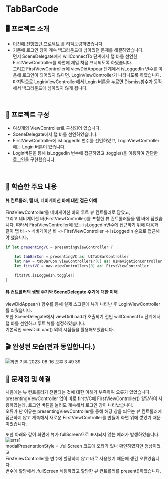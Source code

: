 # TabBarCode

## 🖥️ 프로젝트 소개

- [이전에 진행했던 프로젝트](https://github.com/kangsworkspace/TabBarCode) 를 리펙토링하였습니다.
- 기존에 로그인 창이 계속 백그라운드에 남아있던 문제를 해결하였습니다.  
먼저 SceneDelegate에서 willConnectTo 단계에서 탭 바를 선언한 FirstViewController를 화면에 제일 처음 표시되도록 하였습니다.  
그리고 FirstViewController에 viewDidAppear 단계에서 isLoggedIn 변수를 이용해 로그인이 되어있지 않다면. 
LoginViewController가 나타나도록 하였습니다.  
마지막으로 LoginViewController에서 Login 버튼을 누르면 Dismiss함수가 동작해서 백그라운드에 남아있지 않게 됩니다.


<br>

## 👀 프로젝트 구성

- 여섯개의 ViewController로 구성되어 있습니다.
- SceneDelegate에서 탭 바를 선언하였습니다.
- FirstViewController에 isLoggedIn 변수를 선언하였고, LoginViewController에는 Login 버튼이 있습니다.
- Login버튼을 통해 isLoggedIn 변수에 접근하였고 .toggle()을 이용하여 간단한 로그인을 구현했습니다.

<br>

## 📌 학습한 주요 내용

#### 뷰 컨트롤러, 탭 바, 네비게이션 바에 대한 접근 이해

FirstViewController를 네비게이션 바의 루트 뷰 컨트롤러로 담았고,  
그리고 네비게이션 바(FirstViewController)를 포함한 뷰 컨트롤러들을 탭 바에 담았습니다.
따라서 FirstViewController에 있는 isLoggedIn변수에 접근하기 위해 다음과 같이 탭 바 -> 네비게이션 바 -> FirstViewController -> isLoggedIn 순으로 접근해야 했습니다.
```swift
if let presentingVC = presentingViewController {
    
    let tabBarCon = presentingVC as! UITabBarController
    let nav = tabBarCon.viewControllers?[0] as! UINavigationController
    let fitstVC = nav.viewControllers[0] as! FirstViewController
    
    fitstVC.isLoggedIn.toggle()
}
``` 


#### 뷰 컨트롤러의 생명 주기와 SceneDelegate 주기에 대한 이해

viewDidAppear() 함수를 통해 실제 스크린에 뷰가 나타난 후 LoginViewController 를 띄웠습니다.  
또한 SceneDelegate에서 viewDidLoad가 호출되기 전인 willConnectTo 단계에서 탭 바를 선언하고 루트 뷰를 설정하였습니다.   
기본적인 viewDidLoad() 외의 시점들을 활용해보았습니다.


## 🎬 완성된 모습(전과 동일합니다.)
![화면 기록 2023-08-16 오후 3 49 39](https://github.com/kangsworkspace/TabBarCode/assets/141600830/aa7bbc21-4753-4dca-b146-cb8d41cfae17)


## 🙉 문제점 및 해결

처음에는 뷰 컨트롤러가 전환되는 것에 대한 이해가 부족하여 오류가 있었습니다.  
presentingViewController 없이 바로 firstVC에 FirstViewController() 할당하여 사용하였는데,
로그인 버튼을 눌러도 계속해서 로그인 창이 나타났습니다.  
오류가 난 이유는 presentingViewController를 통해 해당 창을 띄우는 뷰 컨트롤러에 접근하지 않고
계속해서 새로운 FirstViewController를 만들어 화면 위에 쌓았기 때문이었습니다.  


또한 아래와 같이 화면에 뷰가 fullScreen으로 표시되지 않는 에러가 발생하였습니다.
![errs1](https://github.com/kangsworkspace/TabBarCode-Refectoring/assets/141600830/3ca8fe42-fcca-45d9-a9ce-460b8303b929)   
modalPresentationStyle = .fullScreen 코드에 오타가 있나 확인하였지만 정상이었고    
FirstViewController를 변수에 할당하지 않고 바로 사용했기 때문에 생긴 오류였습니다.  
변수에 할당해서 .fullScreen 세팅하였고 할당한 뷰 컨트롤러를 present()하였습니다.  

